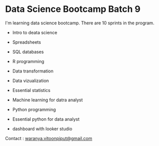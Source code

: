 # Data Science Bootcamp Batch 9

I'm learning data science bootcamp. There are 10 sprints in the program.

- Intro to deata science
- Spreadsheets
- SQL databases
- R programming
- Data transformation
- Data vizualization

- Essential statistics
- Machine learning for datra analyst
- Python programming
- Essential python for data analyst
- dashboard with looker studio


Contact : waranya.vitoonpiput@gmail.com
